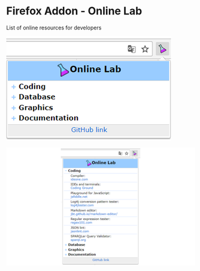 # Firefox Addon - Online Lab
List of online resources for developers

![screenshot-2.png](docs/screenshot-2.png) 

![screenshot.png](docs/screenshot.png) 
